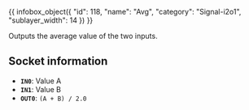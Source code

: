 {{ infobox_object({
	"id": 118,
	"name": "Avg",
	"category": "Signal-i2o1",
	"sublayer_width": 14
}) }}

Outputs the average value of the two inputs.

## Socket information
- **`IN0`**: Value A
- **`IN1`**: Value B
- **`OUT0`**: `(A + B) / 2.0`